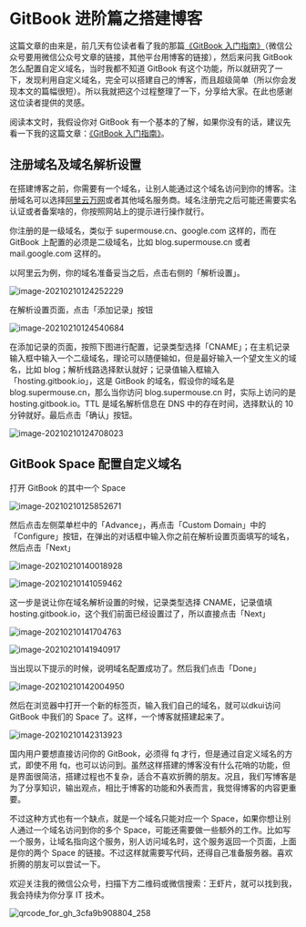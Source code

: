 # GitBook 进阶篇之搭建博客

这篇文章的由来是，前几天有位读者看了我的那篇[《GitBook 入门指南》](https://blog.supermouse.cn/gitbook-ru-men-zhi-nan)（微信公众号要用微信公众号文章的链接，其他平台用博客的链接），然后来问我 GitBook 怎么配置自定义域名，当时我都不知道 GitBook 有这个功能，所以就研究了一下，发现利用自定义域名，完全可以搭建自己的博客，而且超级简单（所以你会发现本文的篇幅很短）。所以我就把这个过程整理了一下，分享给大家。在此也感谢这位读者提供的灵感。

阅读本文时，我假设你对 GitBook 有一个基本的了解，如果你没有的话，建议先看一下我的这篇文章：[《GitBook 入门指南》](https://blog.supermouse.cn/gitbook-ru-men-zhi-nan)。

## 注册域名及域名解析设置

在搭建博客之前，你需要有一个域名，让别人能通过这个域名访问到你的博客。注册域名可以选择[阿里云万网](https://wanwang.aliyun.com/?spm=5176.19720258.J_8058803260.44.7c6a2c4a354tVs)或者其他域名服务商。域名注册完之后可能还需要实名认证或者备案啥的，你按照网站上的提示进行操作就行。

你注册的是一级域名，类似于 supermouse.cn、google.com 这样的，而在 GitBook 上配置的必须是二级域名，比如 blog.supermouse.cn 或者 mail.google.com 这样的。

以阿里云为例，你的域名准备妥当之后，点击右侧的「解析设置」。

![image-20210210124252229](https://tva1.sinaimg.cn/large/008eGmZEly1gnigql4373j31b205sgmg.jpg)

在解析设置页面，点击「添加记录」按钮

![image-20210210124540684](https://tva1.sinaimg.cn/large/008eGmZEly1gnigqma0zuj31w80q2tee.jpg)

在添加记录的页面，按照下图进行配置，记录类型选择「CNAME」；在主机记录输入框中输入一个二级域名，理论可以随便输如，但是最好输入一个望文生义的域名，比如 blog；解析线路选择默认就好；记录值输入框输入「hosting.gitbook.io」，这是 GitBook 的域名，假设你的域名是 blog.supermouse.cn，那么当你访问 blog.supermouse.cn 时，实际上访问的是 hosting.gitbook.io。TTL 是域名解析信息在 DNS 中的存在时间，选择默认的 10 分钟就好。最后点击「确认」按钮。

![image-20210210124708023](https://tva1.sinaimg.cn/large/008eGmZEly1gnigql8uzvj30lj0qt0tx.jpg)

## GitBook Space 配置自定义域名

打开 GitBook 的其中一个 Space

![image-20210210125852671](https://tva1.sinaimg.cn/large/008eGmZEly1gnigqoh8dkj324a0u0tcs.jpg)

然后点击左侧菜单栏中的「Advance」，再点击「Custom Domain」中的「Configure」按钮，在弹出的对话框中输入你之前在解析设置页面填写的域名，然后点击「Next」

![image-20210210140018928](https://tva1.sinaimg.cn/large/008eGmZEly1gnigqnsmqqj30po0sytac.jpg)

![image-20210210141059462](https://tva1.sinaimg.cn/large/008eGmZEly1gnigqlhbjuj30xe0kigmx.jpg)

这一步是说让你在域名解析设置的时候，记录类型选择 CNAME，记录值填 hosting.gitbook.io，这个我们前面已经设置过了，所以直接点击「Next」

![image-20210210141704763](https://tva1.sinaimg.cn/large/008eGmZEly1gnigqndndyj30xc0j6t9t.jpg)

![image-20210210141940917](https://tva1.sinaimg.cn/large/008eGmZEly1gnigqovfqtj30xa0ha0tj.jpg)

当出现以下提示的时候，说明域名配置成功了。然后我们点击「Done」

![image-20210210142004950](https://tva1.sinaimg.cn/large/008eGmZEly1gnigwh5adgj30xa0h8q3x.jpg)

然后在浏览器中打开一个新的标签页，输入我们自己的域名，就可以dkui访问 GitBook 中我们的 Space 了。这样，一个博客就搭建起来了。

![image-20210210142313923](https://tva1.sinaimg.cn/large/008eGmZEly1gnigqq7kp7j31eo0u043i.jpg)

国内用户要想直接访问你的 GitBook，必须得 fq 才行，但是通过自定义域名的方式，即使不用 fq，也可以访问到。虽然这样搭建的博客没有什么花哨的功能，但是界面很简洁，搭建过程也不复杂，适合不喜欢折腾的朋友。况且，我们写博客是为了分享知识，输出观点，相比于博客的功能和外表而言，我觉得博客的内容更重要。

不过这种方式也有一个缺点，就是一个域名只能对应一个 Space，如果你想让别人通过一个域名访问到你的多个 Space，可能还需要做一些额外的工作。比如写一个服务，让域名指向这个服务，别人访问域名时，这个服务返回一个页面，上面是你的两个 Space 的链接。不过这样就需要写代码，还得自己准备服务器。喜欢折腾的朋友可以尝试一下。

欢迎关注我的微信公众号，扫描下方二维码或微信搜索：王虾片，就可以找到我，我会持续为你分享 IT 技术。

![qrcode_for_gh_3cfa9b908804_258](https://tva1.sinaimg.cn/large/008eGmZEly1gnigqpxof7j3076076aak.jpg)